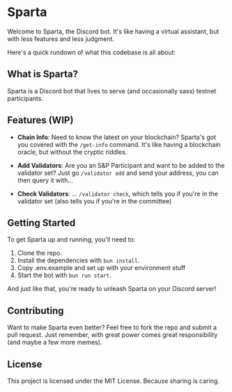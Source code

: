 # Sparta

Welcome to Sparta, the Discord bot. It's like having a virtual assistant, but with less features and less judgment.

Here's a quick rundown of what this codebase is all about:

## What is Sparta?

Sparta is a Discord bot that lives to serve (and occasionally sass) testnet participants.

## Features (WIP)
  
- **Chain Info**: Need to know the latest on your blockchain? Sparta's got you covered with the `/get-info` command. It's like having a blockchain oracle, but without the cryptic riddles.

- **Add Validators**: Are you an S&P Participant and want to be added to the validator set? Just go `/validator add` and send your address, you can then query it with...

- **Check Validators**: ... `/validator check`, which tells you if you're in the validator set (also tells you if you're in the committee)

## Getting Started

To get Sparta up and running, you'll need to:

1. Clone the repo.
2. Install the dependencies with `bun install`.
3. Copy .env.example and set up with your environment stuff
4. Start the bot with `bun run start`.

And just like that, you're ready to unleash Sparta on your Discord server!

## Contributing

Want to make Sparta even better? Feel free to fork the repo and submit a pull request. Just remember, with great power comes great responsibility (and maybe a few more memes).

## License

This project is licensed under the MIT License. Because sharing is caring.
